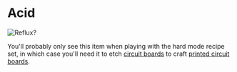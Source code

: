 # Acid

![Reflux?](oredict:oc:materialAcid)

You'll probably only see this item when playing with the hard mode recipe set, in which case you'll need it to etch [circuit boards](circuitBoard.md) to craft [printed circuit boards](printedCircuitBoard.md).
